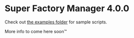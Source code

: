 # Super Factory Manager 4.0.0

Check out [the examples folder](./examples/) for sample scripts.

More info to come here soon™